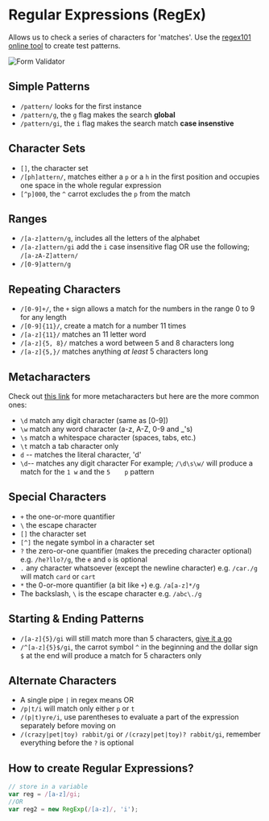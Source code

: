 # Regular Expressions (RegEx)

Allows us to check a series of characters for 'matches'. Use the [regex101 online tool](https://regex101.com/) to create test patterns.

![Form Validator](https://media3.giphy.com/media/c1Zf0R8KvtSCI/giphy.gif?cid=ecf05e478zvtncg1wts2ybxbbsg3qz09gxhcefiuxxj2xgvi&rid=giphy.gif)

## Simple Patterns
- `/pattern/` looks for the first instance
- `/pattern/g`, the `g` flag makes the search **global**
- `/pattern/gi`, the `i` flag makes the search match **case insenstive**

## Character Sets 
- `[]`, the character set
- `/[ph]attern/`, matches either a `p` or a `h` in the first position and occupies one space in the whole regular expression
- `[^p]000`, the `^` carrot excludes the `p` from the match

## Ranges
- `/[a-z]attern/g`, includes all the letters of the alphabet
- `/[a-z]attern/gi` add the `i` case insensitive flag OR use the following; `/[a-zA-Z]attern/`
- `/[0-9]attern/g`

## Repeating Characters
- `/[0-9]+/`, the `+` sign allows a match for the numbers in the range 0 to 9 for any length
- `/[0-9]{11}/`, create a match for a number 11 times
- `/[a-z]{11}/` matches an 11 letter word
- `/[a-z]{5, 8}/` matches a word between 5 and 8 characters long
- `/[a-z]{5,}/` matches anything _at least_ 5 characters long

## Metacharacters
Check out [this link](https://www.w3schools.com/jsref/jsref_obj_regexp.asp) for more metacharacters but here are the more common ones:
- `\d` match any digit character (same as [0-9])
- `\w` match any word character (a-z, A-Z, 0-9 and _'s)
- `\s` match a whitespace character (spaces, tabs, etc.)
- `\t` match a tab character only
- `d` -- matches the literal character, 'd'
- `\d`-- matches any digit character
For example; `/\d\s\w/` will produce a match for the `1 w` and the `5    p` pattern

## Special Characters
- `+` the one-or-more quantifier
- `\` the escape character
- `[]` the character set
- `[^]` the negate symbol in a character set
- `?` the zero-or-one quantifier (makes the preceding character optional) e.g. `/he?llo?/g`, the `e` and `o` is optional
- `.` any character whatsoever (except the newline character) e.g. `/car./g` will match `card` or `cart`
- `*` the 0-or-more quantifier (a bit like `+`) e.g. `/a[a-z]*/g`
- The backslash, `\` is the escape character e.g. `/abc\./g`

## Starting & Ending Patterns
- `/[a-z]{5}/gi` will still match more than 5 characters, [give it a go](https://regex101.com/)
- `/^[a-z]{5}$/gi`, the carrot symbol `^` in the beginning and the dollar sign `$` at the end will produce a match for 5 characters only

## Alternate Characters
- A single pipe `|` in regex means OR
- `/p|t/i` will match only either `p` or `t`
- `/(p|t)yre/i`, use parentheses to evaluate a part of the expression separately before moving on
- `/(crazy|pet|toy) rabbit/gi` or `/(crazy|pet|toy)? rabbit/gi`, remember everything before the `?` is optional

## How to create Regular Expressions?
```js
// store in a variable
var reg = /[a-z]/gi;
//OR
var reg2 = new RegExp(/[a-z]/, 'i');
```